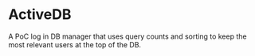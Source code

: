# ActiveDB
A PoC log in DB manager that uses query counts and sorting to keep the most relevant users at the top of the DB.

